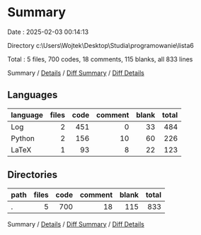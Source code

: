 # Summary

Date : 2025-02-03 00:14:13

Directory c:\\Users\\Wojtek\\Desktop\\Studia\\programowanie\\lista6

Total : 5 files,  700 codes, 18 comments, 115 blanks, all 833 lines

Summary / [Details](details.md) / [Diff Summary](diff.md) / [Diff Details](diff-details.md)

## Languages
| language | files | code | comment | blank | total |
| :--- | ---: | ---: | ---: | ---: | ---: |
| Log | 2 | 451 | 0 | 33 | 484 |
| Python | 2 | 156 | 10 | 60 | 226 |
| LaTeX | 1 | 93 | 8 | 22 | 123 |

## Directories
| path | files | code | comment | blank | total |
| :--- | ---: | ---: | ---: | ---: | ---: |
| . | 5 | 700 | 18 | 115 | 833 |

Summary / [Details](details.md) / [Diff Summary](diff.md) / [Diff Details](diff-details.md)